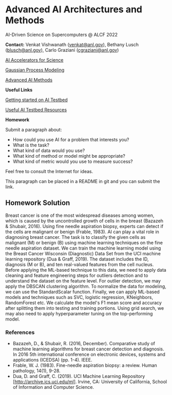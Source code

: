 # Advanced AI Architectures and Methods

AI-Driven Science on Supercomputers @ ALCF 2022

**Contact:** Venkat Vishwanath ([venkat@anl.gov](mailto:///venkat@anl.gov)), Bethany Lusch ([blusch@anl.gov](mailto:///blusch@anl.gov)), Carlo Graziani ([cgraziani@anl.gov](mailto:///cgraziani@anl.gov)) 


[AI Accelerators for Science](https://github.com/argonne-lcf/ai-science-training-series/blob/main/08_advanced_architectures_methods/ALCF_AI_Testbed_Vishwanath.pdf)
    
[Gaussian Process Modeling](Gaussian_Process_Modeling.ipynb)

[Advanced AI Methods](https://github.com/argonne-lcf/ai-science-training-series/blob/main/08_advanced_architectures_methods/AITrainingSeries-AdvancedMethods.pdf)

**Useful Links**

 [Getting started on AI Testbed](https://www.alcf.anl.gov/support/ai-testbed-userdocs/index.html)
 
 [Useful AI Testbed Resources](https://github.com/argonne-lcf/AIaccelerators-SC22-tutorial)
 
 **Homework**
 
 Submit a paragraph about: 
 
- How could you use AI for a problem that interests you? 
- What is the task? 
- What kind of data would you use? 
- What kind of method or model might be appropriate? 
- What kind of metric would you use to measure success? 

Feel free to consult the Internet for ideas.

This paragraph can be placed in a README in git and you can submit the link. 

## Homework Solution

Breast cancer is one of the most widespread diseases among women, which is caused by the uncontrolled growth of cells in the breast (Bazazeh & Shubair, 2016). Using fine needle aspiration biopsy, experts can detect if the cells are malignant or benign (Frable, 1983). AI can play a vital role in diagnosing breast cancer. The task is to classify the given cells as malignant (M) or benign (B) using machine learning techniques on the fine needle aspiration dataset. We can train the machine learning model using the Breast Cancer Wisconsin (Diagnostic) Data Set from the UCI machine learning repository (Dua & Graff, 2019). The dataset includes the ID, diagnosis (M or B), and ten real-valued features from the cell nucleus. Before applying the ML-based technique to this data, we need to apply data cleaning and feature engineering steps for outliers detection and to understand the dataset on the feature level. For outlier detection, we may apply the DBSCAN clustering algorithm. To normalize the data for modeling, we can use the StandardScalar function. Finally, we can apply ML-based models and techniques such as SVC, logistic regression, KNeighbors, RandomForest etc. We calculate the model's F1 mean score and accuracy after splitting them into testing and training portions. Using grid search, we may also need to apply hyperparameter tuning on the top-performing model.

### References

- Bazazeh, D., & Shubair, R. (2016, December). Comparative study of machine learning algorithms for breast cancer detection and diagnosis. In 2016 5th international conference on electronic devices, systems and applications (ICEDSA) (pp. 1-4). IEEE.
- Frable, W. J. (1983). Fine-needle aspiration biopsy: a review. Human pathology, 14(1), 9-28.
- Dua, D. and Graff, C. (2019). UCI Machine Learning Repository [http://archive.ics.uci.edu/ml]. Irvine, CA: University of California, School of Information and Computer Science.

